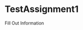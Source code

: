 # TestAssignment1

Fill Out Information
<!-- 
Name:
ID #:
Cycle:


Instructions:

Take the attached HTML template file and add an <h1> tag that has the text "I love PW". Then resubmit.
  
  -->
  
